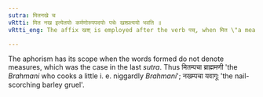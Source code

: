 ```yaml
---
sutra: मितनखे च
vRtti: मित नख इत्येतयोः कर्मणोरुपपदयोः पचेः खश्प्रत्ययो भवति ॥
vRtti_eng: The affix खश् is employed after the verb पच्, when मित \"a measured partition\" or नख \"a nail\" is the word in composition with it as an object.

---
```

The aphorism has its scope when the words formed do not denote measures, which was the case in the last _sutra_. Thus मितम्पचा ब्राह्ममणी 'the _Brahmani_ who cooks a little i. e. niggardly _Brahmani_'; नखम्पचा यवागूः 'the nail-scorching barley gruel'.